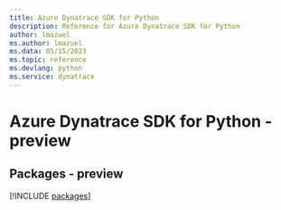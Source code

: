 ```yaml
---
title: Azure Dynatrace SDK for Python
description: Reference for Azure Dynatrace SDK for Python
author: lmazuel
ms.author: lmazuel
ms.data: 05/15/2023
ms.topic: reference
ms.devlang: python
ms.service: dynatrace
---
```

# Azure Dynatrace SDK for Python - preview
## Packages - preview
[!INCLUDE [packages](dynatrace-index.md)]